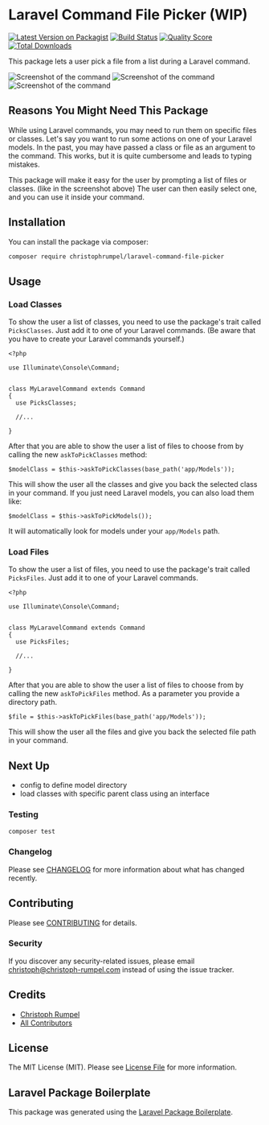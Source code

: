 # Laravel Command File Picker (WIP)

[![Latest Version on Packagist](https://img.shields.io/packagist/v/christophrumpel/laravel-command-file-picker.svg?style=flat-square)](https://packagist.org/packages/christophrumpel/laravel-command-file-picker)
[![Build Status](https://img.shields.io/travis/christophrumpel/laravel-command-file-picker/master.svg?style=flat-square)](https://travis-ci.org/christophrumpel/laravel-command-file-picker)
[![Quality Score](https://img.shields.io/scrutinizer/g/christophrumpel/laravel-command-file-picker.svg?style=flat-square)](https://scrutinizer-ci.com/g/christophrumpel/laravel-command-file-picker)
[![Total Downloads](https://img.shields.io/packagist/dt/christophrumpel/laravel-command-file-picker.svg?style=flat-square)](https://packagist.org/packages/christophrumpel/laravel-command-file-picker)

This package lets a user pick a file from a list during a Laravel command.

![Screenshot of the command](http://screenshots.nomoreencore.com/laravel_factories_reloaded_classes.png)
![Screenshot of the command](http://screenshots.nomoreencore.com/laravel_factories_reloaded_models.png)
![Screenshot of the command](http://screenshots.nomoreencore.com/laravel_factories_reloaded_files.png)


## Reasons You Might Need This Package

While using Laravel commands, you may need to run them on specific files or classes. Let's say you want to run some actions on one of your Laravel models. In the past, you may have passed a class or file as an argument to the command. This works, but it is quite cumbersome and leads to typing mistakes.

This package will make it easy for the user by prompting a list of files or classes. (like in the screenshot above) The user can then easily select one, and you can use it inside your command.

## Installation

You can install the package via composer:

```bash
composer require christophrumpel/laravel-command-file-picker
```

## Usage

### Load Classes

To show the user a list of classes, you need to use the package's trait called `PicksClasses`. Just add it to one of your Laravel commands. (Be aware that you have to create your Laravel commands yourself.)

```
<?php

use Illuminate\Console\Command;


class MyLaravelCommand extends Command
{
  use PicksClasses;
  
  //...

}
```

After that you are able to show the user a list of files to choose from by calling the new `askToPickClasses` method:

```
$modelClass = $this->askToPickClasses(base_path('app/Models'));
```

This will show the user all the classes and give you back the selected class in your command. If you just need Laravel models, you can also load them like:

```
$modelClass = $this->askToPickModels());
```

It will automatically look for models under your `app/Models` path.

### Load Files

To show the user a list of files, you need to use the package's trait called `PicksFiles`. Just add it to one of your Laravel commands.

```
<?php

use Illuminate\Console\Command;


class MyLaravelCommand extends Command
{
  use PicksFiles;
  
  //...

}
```

After that you are able to show the user a list of files to choose from by calling the new `askToPickFiles` method. As a parameter you provide a directory path.

```
$file = $this->askToPickFiles(base_path('app/Models'));
```

This will show the user all the files and give you back the selected file path in your command.

## Next Up

- config to define model directory
- load classes with specific parent class using an interface

### Testing

``` bash
composer test
```

### Changelog

Please see [CHANGELOG](CHANGELOG.md) for more information about what has changed recently.

## Contributing

Please see [CONTRIBUTING](CONTRIBUTING.md) for details.

### Security

If you discover any security-related issues, please email christoph@christoph-rumpel.com instead of using the issue tracker.

## Credits

- [Christoph Rumpel](https://github.com/christophrumpel)
- [All Contributors](../../contributors)

## License

The MIT License (MIT). Please see [License File](LICENSE.md) for more information.

## Laravel Package Boilerplate

This package was generated using the [Laravel Package Boilerplate](https://laravelpackageboilerplate.com).
